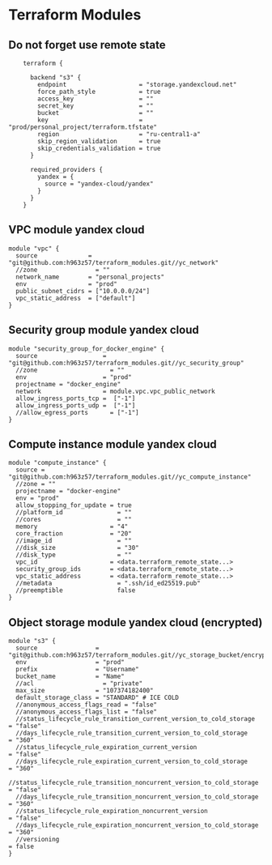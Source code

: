 # Terraform Modules

## Do not forget use remote state
        terraform {

          backend "s3" {
            endpoint                    = "storage.yandexcloud.net"
            force_path_style            = true
            access_key                  = ""
            secret_key                  = ""
            bucket                      = ""
            key                         = "prod/personal_project/terraform.tfstate"
            region                      = "ru-central1-a"
            skip_region_validation      = true
            skip_credentials_validation = true
          }

          required_providers {
            yandex = {
              source = "yandex-cloud/yandex"
            }
          }
        }

## VPC module yandex cloud
    module "vpc" {
      source              = "git@github.com:h963z57/terraform_modules.git//yc_network"
      //zone                = ""
      network_name        = "personal_projects"
      env                 = "prod"
      public_subnet_cidrs = ["10.0.0.0/24"]
      vpc_static_address  = ["default"]
    }

## Security group module yandex cloud
    module "security_group_for_docker_engine" {
      source                  = "git@github.com:h963z57/terraform_modules.git//yc_security_group"
      //zone                    = ""
      env                     = "prod"
      projectname = "docker_engine"
      network                 = module.vpc.vpc_public_network
      allow_ingress_ports_tcp =  ["-1"]
      allow_ingress_ports_udp =  ["-1"]
      //allow_egress_ports      = ["-1"]
    }

## Compute instance module yandex cloud
    module "compute_instance" {
      source = "git@github.com:h963z57/terraform_modules.git//yc_compute_instance"
      //zone = ""
      projectname = "docker-engine"
      env = "prod"
      allow_stopping_for_update = true
      //platform_id               = ""
      //cores                     = ""
      memory                    = "4"
      core_fraction             = "20"
      //image_id                  = ""
      //disk_size                 = "30"
      //disk_type                 = ""
      vpc_id                    = <data.terraform_remote_state...>
      security_group_ids        = <data.terraform_remote_state...>
      vpc_static_address        = <data.terraform_remote_state...>
      //metadata                  = ".ssh/id_ed25519.pub"
      //preemptible               false
    }

## Object storage module yandex cloud (encrypted)
    module "s3" {
      source                = "git@github.com:h963z57/terraform_modules.git//yc_storage_bucket/encrypted"
      env                   = "prod"
      prefix                = "Username"
      bucket_name           = "Name"
      //acl                   = "private"
      max_size              = "107374182400"
      default_storage_class = "STANDARD" # ICE COLD
      //anonymous_access_flags_read = "false"
      //anonymous_access_flags_list = "false"
      //status_lifecycle_rule_transition_current_version_to_cold_storage    = "false"
      //days_lifecycle_rule_transition_current_version_to_cold_storage      = "360"
      //status_lifecycle_rule_expiration_current_version                    = "false"
      //days_lifecycle_rule_expiration_current_version_to_cold_storage      = "360"
      //status_lifecycle_rule_transition_noncurrent_version_to_cold_storage = "false"
      //days_lifecycle_rule_transition_noncurrent_version_to_cold_storage   = "360"
      //status_lifecycle_rule_expiration_noncurrent_version                 = "false"
      //days_lifecycle_rule_expiration_noncurrent_version_to_cold_storage   = "360"
      //versioning                                                          = false
    }
